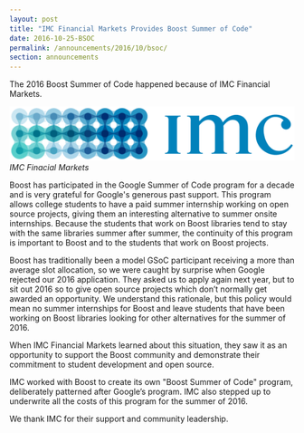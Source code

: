 ```yaml
---
layout: post
title: "IMC Financial Markets Provides Boost Summer of Code"
date: 2016-10-25-BSOC
permalink: /announcements/2016/10/bsoc/
section: announcements
---
```


The 2016 Boost Summer of Code happened because of IMC Financial Markets.

<!--break-->

![IMC Financial Markets Logo](/assets/posts/2016/LogoIMC.png "IMC Financial Markets")
<br>
*IMC Finacial Markets*

Boost has participated in the Google Summer of Code program for a decade and is very grateful for Google's generous past support. This program allows college students to have a paid summer internship working on open source projects, giving them an interesting alternative to summer onsite internships. Because the students that work on Boost libraries tend to stay with the same libraries summer after summer, the continuity of this program is important to Boost and to the students that work on Boost projects. 

Boost has traditionally been a model GSoC participant receiving a more than average slot allocation, so we were caught by surprise when Google rejected our 2016 application. They asked us to apply again next year, but to sit out 2016 so to give open source projects which don’t normally get awarded an opportunity. We understand this rationale, but this policy would mean no summer internships for Boost and leave students that have been working on Boost libraries looking for other alternatives for the summer of 2016.
 
When IMC Financial Markets learned about this situation, they saw it as an opportunity to support the Boost community and demonstrate their commitment to student development and open source.
 
IMC worked with Boost to create its own "Boost Summer of Code" program, deliberately patterned after Google’s program. IMC also stepped up to underwrite all the costs of this program for the summer of 2016.
 
We thank IMC for their support and community leadership.
